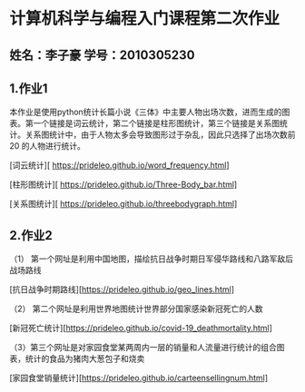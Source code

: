 # 计算机科学与编程入门课程第二次作业

## 姓名：李子豪 学号：2010305230

## 1.作业1

本作业是使用python统计长篇小说《三体》中主要人物出场次数，进而生成的图表。第一个链接是词云统计，第二个链接是柱形图统计，第三个链接是关系图统计。关系图统计中，由于人物太多会导致图形过于杂乱，因此只选择了出场次数前20 的人物进行统计。

[词云统计][ https://prideleo.github.io/word_frequency.html]

[柱形图统计][ https://prideleo.github.io/Three-Body_bar.html]

[关系图统计][ https://prideleo.github.io/threebodygraph.html]

## 2.作业2

（1）	第一个网址是利用中国地图，描绘抗日战争时期日军侵华路线和八路军敌后战场路线

[抗日战争时期路线][https://prideleo.github.io/geo_lines.html]

（2）	第二个网址是利用世界地图统计世界部分国家感染新冠死亡的人数

[新冠死亡统计][https://prideleo.github.io/covid-19_deathmortality.html]

（3）第三个网址是对家园食堂某两周内一层的销量和人流量进行统计的组合图表，统计的食品为猪肉大葱包子和烧卖

[家园食堂销量统计][https://prideleo.github.io/carteensellingnum.html]


